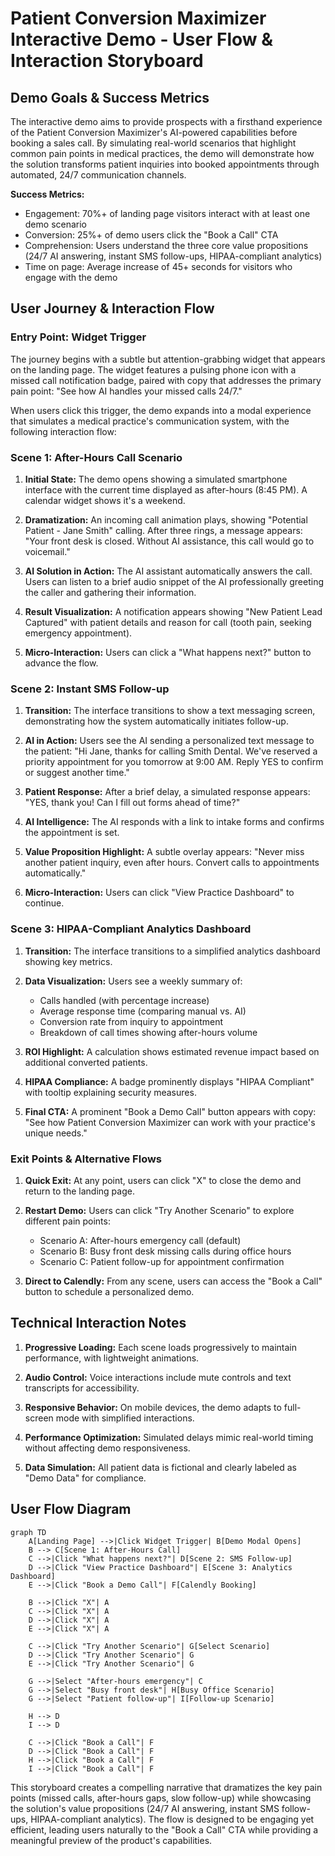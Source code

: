 # Patient Conversion Maximizer Interactive Demo - User Flow & Interaction Storyboard

## Demo Goals & Success Metrics

The interactive demo aims to provide prospects with a firsthand experience of the Patient Conversion Maximizer's AI-powered capabilities before booking a sales call. By simulating real-world scenarios that highlight common pain points in medical practices, the demo will demonstrate how the solution transforms patient inquiries into booked appointments through automated, 24/7 communication channels.

**Success Metrics:**
- Engagement: 70%+ of landing page visitors interact with at least one demo scenario
- Conversion: 25%+ of demo users click the "Book a Call" CTA
- Comprehension: Users understand the three core value propositions (24/7 AI answering, instant SMS follow-ups, HIPAA-compliant analytics)
- Time on page: Average increase of 45+ seconds for visitors who engage with the demo

## User Journey & Interaction Flow

### Entry Point: Widget Trigger
The journey begins with a subtle but attention-grabbing widget that appears on the landing page. The widget features a pulsing phone icon with a missed call notification badge, paired with copy that addresses the primary pain point: "See how AI handles your missed calls 24/7."

When users click this trigger, the demo expands into a modal experience that simulates a medical practice's communication system, with the following interaction flow:

### Scene 1: After-Hours Call Scenario

1. **Initial State:** The demo opens showing a simulated smartphone interface with the current time displayed as after-hours (8:45 PM). A calendar widget shows it's a weekend.

2. **Dramatization:** An incoming call animation plays, showing "Potential Patient - Jane Smith" calling. After three rings, a message appears: "Your front desk is closed. Without AI assistance, this call would go to voicemail."

3. **AI Solution in Action:** The AI assistant automatically answers the call. Users can listen to a brief audio snippet of the AI professionally greeting the caller and gathering their information.

4. **Result Visualization:** A notification appears showing "New Patient Lead Captured" with patient details and reason for call (tooth pain, seeking emergency appointment).

5. **Micro-Interaction:** Users can click a "What happens next?" button to advance the flow.

### Scene 2: Instant SMS Follow-up

1. **Transition:** The interface transitions to show a text messaging screen, demonstrating how the system automatically initiates follow-up.

2. **AI in Action:** Users see the AI sending a personalized text message to the patient: "Hi Jane, thanks for calling Smith Dental. We've reserved a priority appointment for you tomorrow at 9:00 AM. Reply YES to confirm or suggest another time."

3. **Patient Response:** After a brief delay, a simulated response appears: "YES, thank you! Can I fill out forms ahead of time?"

4. **AI Intelligence:** The AI responds with a link to intake forms and confirms the appointment is set.

5. **Value Proposition Highlight:** A subtle overlay appears: "Never miss another patient inquiry, even after hours. Convert calls to appointments automatically."

6. **Micro-Interaction:** Users can click "View Practice Dashboard" to continue.

### Scene 3: HIPAA-Compliant Analytics Dashboard

1. **Transition:** The interface transitions to a simplified analytics dashboard showing key metrics.

2. **Data Visualization:** Users see a weekly summary of:
   - Calls handled (with percentage increase)
   - Average response time (comparing manual vs. AI)
   - Conversion rate from inquiry to appointment
   - Breakdown of call times showing after-hours volume

3. **ROI Highlight:** A calculation shows estimated revenue impact based on additional converted patients.

4. **HIPAA Compliance:** A badge prominently displays "HIPAA Compliant" with tooltip explaining security measures.

5. **Final CTA:** A prominent "Book a Demo Call" button appears with copy: "See how Patient Conversion Maximizer can work with your practice's unique needs."

### Exit Points & Alternative Flows

1. **Quick Exit:** At any point, users can click "X" to close the demo and return to the landing page.

2. **Restart Demo:** Users can click "Try Another Scenario" to explore different pain points:
   - Scenario A: After-hours emergency call (default)
   - Scenario B: Busy front desk missing calls during office hours
   - Scenario C: Patient follow-up for appointment confirmation

3. **Direct to Calendly:** From any scene, users can access the "Book a Call" button to schedule a personalized demo.

## Technical Interaction Notes

1. **Progressive Loading:** Each scene loads progressively to maintain performance, with lightweight animations.

2. **Audio Control:** Voice interactions include mute controls and text transcripts for accessibility.

3. **Responsive Behavior:** On mobile devices, the demo adapts to full-screen mode with simplified interactions.

4. **Performance Optimization:** Simulated delays mimic real-world timing without affecting demo responsiveness.

5. **Data Simulation:** All patient data is fictional and clearly labeled as "Demo Data" for compliance.

## User Flow Diagram

```mermaid
graph TD
    A[Landing Page] -->|Click Widget Trigger| B[Demo Modal Opens]
    B --> C[Scene 1: After-Hours Call]
    C -->|Click "What happens next?"| D[Scene 2: SMS Follow-up]
    D -->|Click "View Practice Dashboard"| E[Scene 3: Analytics Dashboard]
    E -->|Click "Book a Demo Call"| F[Calendly Booking]
    
    B -->|Click "X"| A
    C -->|Click "X"| A
    D -->|Click "X"| A
    E -->|Click "X"| A
    
    C -->|Click "Try Another Scenario"| G[Select Scenario]
    D -->|Click "Try Another Scenario"| G
    E -->|Click "Try Another Scenario"| G
    
    G -->|Select "After-hours emergency"| C
    G -->|Select "Busy front desk"| H[Busy Office Scenario]
    G -->|Select "Patient follow-up"| I[Follow-up Scenario]
    
    H --> D
    I --> D
    
    C -->|Click "Book a Call"| F
    D -->|Click "Book a Call"| F
    H -->|Click "Book a Call"| F
    I -->|Click "Book a Call"| F
```

This storyboard creates a compelling narrative that dramatizes the key pain points (missed calls, after-hours gaps, slow follow-up) while showcasing the solution's value propositions (24/7 AI answering, instant SMS follow-ups, HIPAA-compliant analytics). The flow is designed to be engaging yet efficient, leading users naturally to the "Book a Call" CTA while providing a meaningful preview of the product's capabilities.
